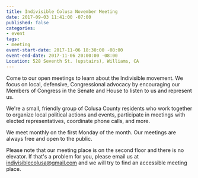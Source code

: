 ```yaml
---
title: Indivisible Colusa November Meeting
date: 2017-09-03 11:41:00 -07:00
published: false
categories:
- event
tags:
- meeting
event-start-date: 2017-11-06 18:30:00 -08:00
event-end-date: 2017-11-06 20:00:00 -08:00
Location: 528 Seventh St. (upstairs), Williams, CA
---
```


Come to our open meetings to learn about the Indivisible movement. We focus on local, defensive, Congressional advocacy by encouraging our Members of Congress in the Senate and House to listen to us and represent us.

We're a small, friendly group of Colusa County residents who work together to organize local political actions and events, participate in meetings with elected representatives, coordinate phone calls, and more.

We meet monthly on the first Monday of the month. Our meetings are always free and open to the public. 

Please note that our meeting place is on the second floor and there is no elevator. If that's a problem for you, please email us at [indivisiblecolusa@gmail.com](mailto:indivisiblecolusa@gmail.com) and we will try to find an accessible meeting place.
